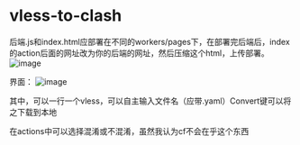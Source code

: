 # vless-to-clash
后端.js和index.html应部署在不同的workers/pages下，在部署完后端后，index的action后面的网址改为你的后端的网址，然后压缩这个html，上传部署。
![image](https://github.com/user-attachments/assets/a078d95c-ef62-41c2-9d0c-631ab931682d)

界面：
![image](https://github.com/user-attachments/assets/38c9f7a9-6346-467d-8208-24684ea37a64)


其中，可以一行一个vless，可以自主输入文件名（应带.yaml）Convert键可以将之下载到本地


在actions中可以选择混淆或不混淆，虽然我认为cf不会在乎这个东西
